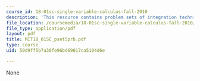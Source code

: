 ```yaml
---
course_id: 18-01sc-single-variable-calculus-fall-2010
description: 'This resource contains problem sets of integration techniques. '
file_location: /coursemedia/18-01sc-single-variable-calculus-fall-2010/50d9ff5b7a30fe96bd69017ca5104d6e_MIT18_01SC_pset5prb.pdf
file_type: application/pdf
layout: pdf
title: MIT18_01SC_pset5prb.pdf
type: course
uid: 50d9ff5b7a30fe96bd69017ca5104d6e

---
```

None